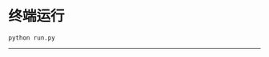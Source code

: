 # 终端运行

```shell
python run.py
```
********************************************************************************************************************************************************************************************************************************************************************************************************************************************************************************************************************************************************************************************************************************************************************************************************************************************************************************************************************************